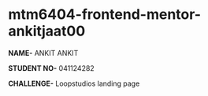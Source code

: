 # mtm6404-frontend-mentor-ankitjaat00

**NAME-** ANKIT ANKIT 

**STUDENT NO-** 041124282

**CHALLENGE-** Loopstudios landing page
